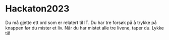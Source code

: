 # Hackaton2023

Du må gjette ett ord som er relatert til IT. Du har tre forsøk på å trykke på knappen før du mister et liv. 
Når du har mistet alle tre livene, taper du. Lykke til!
